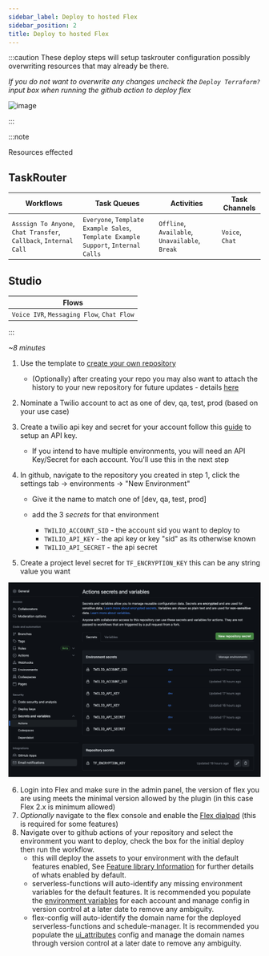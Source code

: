 ```yaml
---
sidebar_label: Deploy to hosted Flex
sidebar_position: 2
title: Deploy to hosted Flex
---
```



:::caution
These deploy steps will setup taskrouter configuration possibly overwriting resources that may already be there. 

*If you do not want to overwrite any changes uncheck the `Deploy Terraform?` input box when running the github action to deploy flex* 

![image](/img/guides/github-trigger.png)


:::

:::note

Resources effected

## TaskRouter

| Workflows | Task Queues | Activities | Task Channels |
------------|-------------|------------|---------------|
| `Asssign To Anyone`, `Chat Transfer`, `Callback`, `Internal Call` | `Everyone`, `Template Example Sales`, `Template Example Support`, `Internal Calls` | `Offline`, `Available`, `Unavailable`, `Break` | `Voice`, `Chat`|

## Studio

| Flows |
--------|
| `Voice IVR`, `Messaging Flow`, `Chat Flow` |

:::


_~8 minutes_

1. Use the template to [create your own repository](https://github.com/twilio-professional-services/flex-project-template/generate) 
   - (Optionally) after creating your repo you may also want to attach the history to your new repository for future updates - details [here](/setup-guides/managing-future-updates-from-the-template)
2. Nominate a Twilio account to act as one of dev, qa, test, prod (based on your use case)
3. Create a twilio api key and secret for your account follow this [guide](https://www.twilio.com/docs/glossary/what-is-an-api-key#how-can-i-create-api-keys) to setup an API key.
   - If you intend to have multiple environments, you will need an API Key/Secret for each account. You'll use this in the next step
4. In github, navigate to the repository you created in step 1, click the settings tab -> environments -> "New Environment"

   - Give it the name to match one of [dev, qa, test, prod]

   - add the 3 *secrets* for that environment
     - `TWILIO_ACCOUNT_SID` - the account sid you want to deploy to
     - `TWILIO_API_KEY` - the api key or key "sid" as its otherwise known
     - `TWILIO_API_SECRET` - the api secret

5. Create a project level secret for `TF_ENCRYPTION_KEY` this can be any string value you want

![alt text](../../static/img/github-secrets.png)

6. Login into Flex and make sure in the admin panel, the version of flex you are using meets the minimal version allowed by the plugin (in this case Flex 2.x is minimum allowed)
7. _Optionally_ navigate to the flex console and enable the [Flex dialpad](https://console.twilio.com/us1/develop/flex/manage/voice?frameUrl=%2Fconsole%2Fflex%2Fvoice%3Fx-target-region%3Dus1) (this is required for some features)
8. Navigate over to github actions of your repository and select the environment you want to deploy, check the box for the initial deploy then run the workflow.
   - this will deploy the assets to your environment with the default features enabled, See [Feature library Information](/feature-library/overview) for further details of whats enabled by default.
   - serverless-functions will auto-identify any missing environment variables for the default features. It is recommended you populate the [environment variables](https://github.com/twilio-professional-services/flex-project-template/blob/main/serverless-functions/.env.example) for each account and manage config in version control at a later date to remove any ambiguity.
   - flex-config will auto-identify the domain name for the deployed serverless-functions and schedule-manager. It is recommended you populate the [ui_attributes](https://github.com/twilio-professional-services/flex-project-template/blob/main/flex-config/ui_attributes.common.json) config and manage the domain names through version control at a later date to remove any ambiguity.


